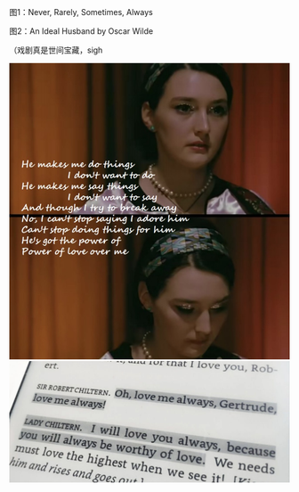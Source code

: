 

图1：Never, Rarely, Sometimes, Always

图2：An Ideal Husband by Oscar Wilde

（戏剧真是世间宝藏，sigh

![](/img/09.jpeg)
![](/img/08.jpeg)